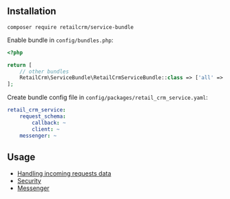 ## Installation

`composer require retailcrm/service-bundle`

Enable bundle in `config/bundles.php`:

```php
<?php

return [
    // other bundles
    RetailCrm\ServiceBundle\RetailCrmServiceBundle::class => ['all' => true]
];

```

Create bundle config file in `config/packages/retail_crm_service.yaml`:

```yaml
retail_crm_service:
    request_schema:
        callback: ~
        client: ~
    messenger: ~
```

## Usage
* [Handling incoming requests data](./Requests.md)
* [Security](./Security.md)
* [Messenger](./Messenger.md)
